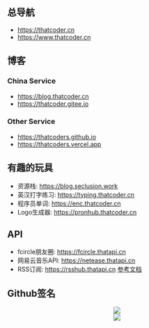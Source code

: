 ## 总导航
- https://thatcoder.cn
- https://www.thatcoder.cn

## 博客
### China Service
- https://blog.thatcoder.cn
- https://thatcoder.gitee.io
### Other Service
- https://thatcoders.github.io
- https://thatcoders.vercel.app

## 有趣的玩具
- 资源栈: https://blog.seclusion.work
- 英汉打字练习: https://typing.thatcoder.cn
- 程序员单词: https://enc.thatcoder.cn
- Logo生成器: https://pronhub.thatcoder.cn

## API
- fcircle朋友圈: https://fcircle.thatapi.cn
- 网易云音乐API: https://netease.thatapi.cn
- RSS订阅: https://rsshub.thatapi.cn [参考文档](https://docs.rsshub.app/)

## Github签名

<div align="center"> <img src="https://github-readme-stats.vercel.app/api?username=ThatCoders&show_icons=true&count_private=true&hide=prs&theme=default_repocard"> </div>

<div align="center"> <img src="https://github-readme-stats.vercel.app/api/top-langs/?username=ThatCoders"> </div>
